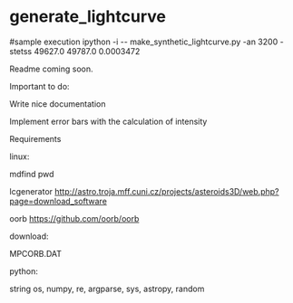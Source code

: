 # generate_lightcurve

#sample execution
ipython -i -- make_synthetic_lightcurve.py -an 3200 -stetss 49627.0 49787.0 0.0003472


Readme coming soon.

Important to do:

Write nice documentation

Implement error bars with the calculation of intensity

Requirements

linux:

mdfind
pwd

lcgenerator
http://astro.troja.mff.cuni.cz/projects/asteroids3D/web.php?page=download_software

oorb
https://github.com/oorb/oorb

download:

MPCORB.DAT

python:

string
os,
numpy,
re,
argparse,
sys,
astropy,
random